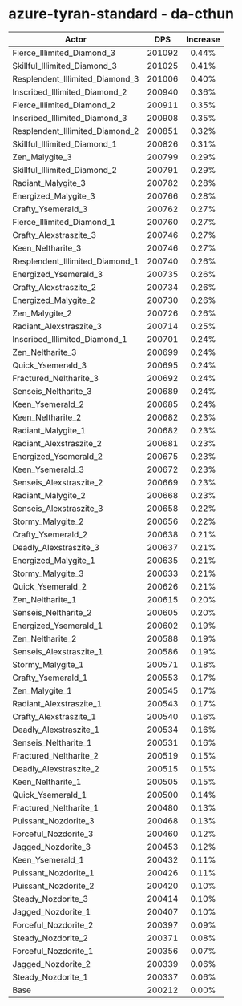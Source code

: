 # azure-tyran-standard - da-cthun
| Actor | DPS | Increase |
|---|:---:|:---:|
|Fierce_Illimited_Diamond_3|201092|0.44%|
|Skillful_Illimited_Diamond_3|201025|0.41%|
|Resplendent_Illimited_Diamond_3|201006|0.40%|
|Inscribed_Illimited_Diamond_2|200940|0.36%|
|Fierce_Illimited_Diamond_2|200911|0.35%|
|Inscribed_Illimited_Diamond_3|200908|0.35%|
|Resplendent_Illimited_Diamond_2|200851|0.32%|
|Skillful_Illimited_Diamond_1|200826|0.31%|
|Zen_Malygite_3|200799|0.29%|
|Skillful_Illimited_Diamond_2|200791|0.29%|
|Radiant_Malygite_3|200782|0.28%|
|Energized_Malygite_3|200766|0.28%|
|Crafty_Ysemerald_3|200762|0.27%|
|Fierce_Illimited_Diamond_1|200760|0.27%|
|Crafty_Alexstraszite_3|200746|0.27%|
|Keen_Neltharite_3|200746|0.27%|
|Resplendent_Illimited_Diamond_1|200740|0.26%|
|Energized_Ysemerald_3|200735|0.26%|
|Crafty_Alexstraszite_2|200734|0.26%|
|Energized_Malygite_2|200730|0.26%|
|Zen_Malygite_2|200726|0.26%|
|Radiant_Alexstraszite_3|200714|0.25%|
|Inscribed_Illimited_Diamond_1|200701|0.24%|
|Zen_Neltharite_3|200699|0.24%|
|Quick_Ysemerald_3|200695|0.24%|
|Fractured_Neltharite_3|200692|0.24%|
|Senseis_Neltharite_3|200689|0.24%|
|Keen_Ysemerald_2|200685|0.24%|
|Keen_Neltharite_2|200682|0.23%|
|Radiant_Malygite_1|200682|0.23%|
|Radiant_Alexstraszite_2|200681|0.23%|
|Energized_Ysemerald_2|200675|0.23%|
|Keen_Ysemerald_3|200672|0.23%|
|Senseis_Alexstraszite_2|200669|0.23%|
|Radiant_Malygite_2|200668|0.23%|
|Senseis_Alexstraszite_3|200658|0.22%|
|Stormy_Malygite_2|200656|0.22%|
|Crafty_Ysemerald_2|200638|0.21%|
|Deadly_Alexstraszite_3|200637|0.21%|
|Energized_Malygite_1|200635|0.21%|
|Stormy_Malygite_3|200633|0.21%|
|Quick_Ysemerald_2|200626|0.21%|
|Zen_Neltharite_1|200615|0.20%|
|Senseis_Neltharite_2|200605|0.20%|
|Energized_Ysemerald_1|200602|0.19%|
|Zen_Neltharite_2|200588|0.19%|
|Senseis_Alexstraszite_1|200586|0.19%|
|Stormy_Malygite_1|200571|0.18%|
|Crafty_Ysemerald_1|200553|0.17%|
|Zen_Malygite_1|200545|0.17%|
|Radiant_Alexstraszite_1|200543|0.17%|
|Crafty_Alexstraszite_1|200540|0.16%|
|Deadly_Alexstraszite_1|200534|0.16%|
|Senseis_Neltharite_1|200531|0.16%|
|Fractured_Neltharite_2|200519|0.15%|
|Deadly_Alexstraszite_2|200515|0.15%|
|Keen_Neltharite_1|200505|0.15%|
|Quick_Ysemerald_1|200500|0.14%|
|Fractured_Neltharite_1|200480|0.13%|
|Puissant_Nozdorite_3|200468|0.13%|
|Forceful_Nozdorite_3|200460|0.12%|
|Jagged_Nozdorite_3|200453|0.12%|
|Keen_Ysemerald_1|200432|0.11%|
|Puissant_Nozdorite_1|200426|0.11%|
|Puissant_Nozdorite_2|200420|0.10%|
|Steady_Nozdorite_3|200414|0.10%|
|Jagged_Nozdorite_1|200407|0.10%|
|Forceful_Nozdorite_2|200397|0.09%|
|Steady_Nozdorite_2|200371|0.08%|
|Forceful_Nozdorite_1|200356|0.07%|
|Jagged_Nozdorite_2|200339|0.06%|
|Steady_Nozdorite_1|200337|0.06%|
|Base|200212|0.00%|
